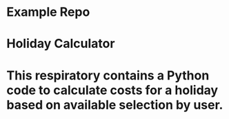 # Example Repo #
# Holiday Calculator #
# This respiratory contains a Python code to  calculate costs for a holiday based on available selection by user. #
